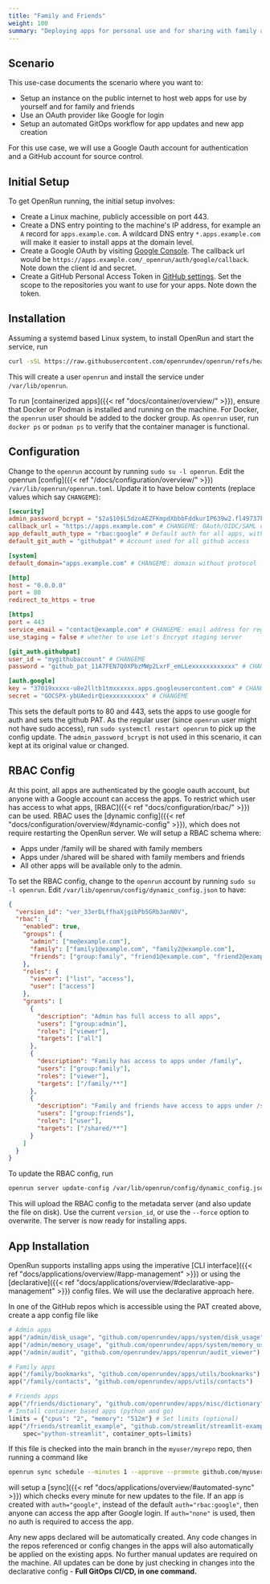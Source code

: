 ```yaml
---
title: "Family and Friends"
weight: 100
summary: "Deploying apps for personal use and for sharing with family and friends"
---
```


## Scenario

This use-case documents the scenario where you want to:

- Setup an instance on the public internet to host web apps for use by yourself and for family and friends
- Use an OAuth provider like Google for login
- Setup an automated GitOps workflow for app updates and new app creation

For this use case, we will use a Google Oauth account for authentication and a GitHub account for source control.

## Initial Setup

To get OpenRun running, the initial setup involves:

- Create a Linux machine, publicly accessible on port 443.
- Create a DNS entry pointing to the machine's IP address, for example an `A` record for `apps.example.com`. A wildcard DNS entry `*.apps.example.com` will make it easier to install apps at the domain level.
- Create a Google OAuth by visiting [Google Console](https://console.cloud.google.com/auth/clients). The callback url would be `https://apps.example.com/_openrun/auth/google/callback`. Note down the client id and secret.
- Create a GitHub Personal Access Token in [GitHub settings](https://github.com/settings/personal-access-tokens). Set the scope to the repositories you want to use for your apps. Note down the token.

## Installation

Assuming a systemd based Linux system, to install OpenRun and start the service, run

```sh
curl -sSL https://raw.githubusercontent.com/openrundev/openrun/refs/heads/main/deploy/setup_systemd.sh | sudo sh
```

This will create a user `openrun` and install the service under `/var/lib/openrun`.

To run [containerized apps]({{< ref "docs/container/overview/" >}}), ensure that Docker or Podman is installed and running on the machine. For Docker, the `openrun` user should be added to the docker group. As `openrun` user, run `docker ps` or `podman ps` to verify that the container manager is functional.

## Configuration

Change to the `openrun` account by running `sudo su -l openrun`. Edit the openrun [config]({{< ref "/docs/configuration/overview/" >}}) `/var/lib/openrun/openrun.toml`. Update it to have below contents (replace values which say `CHANGEME`):

```toml {filename="/var/lib/openrun/openrun.toml"}
[security]
admin_password_bcrypt = "$2a$10$L5dzoAEZFKmpdXbbbFddkurIP639w2.fl49737kmxxxxxxxx" # CHANGEME Retain orig value
callback_url = "https://apps.example.com" # CHANGEME: OAuth/OIDC/SAML callback url prefix
app_default_auth_type = "rbac:google" # Default auth for all apps, with rbac
default_git_auth = "githubpat" # Account used for all github access

[system]
default_domain="apps.example.com" # CHANGEME: domain without protocol

[http]
host = "0.0.0.0"
port = 80
redirect_to_https = true

[https]
port = 443
service_email = "contact@example.com" # CHANGEME: email address for registering with Let's Encrypt. Set a value to enable automatic certs
use_staging = false # whether to use Let's Encrypt staging server

[git_auth.githubpat]
user_id = "mygithubaccount" # CHANGEME
password = "github_pat_11A7FEN7Q0XPbzMWp2LxrF_emLLexxxxxxxxxxxx" # CHANGEME

[auth.google]
key = "37019xxxxx-u8e2lltb1tmxxxxxx.apps.googleusercontent.com" # CHANGEME
secret = "GOCSPX-ybUAedirQiexxxxxxxxxx" # CHANGEME
```

This sets the default ports to 80 and 443, sets the apps to use google for auth and sets the github PAT. As the regular user (since `openrun` user might not have sudo access), run `sudo systemctl restart openrun` to pick up the config update. The `admin_password_bcrypt` is not used in this scenario, it can kept at its original value or changed.

## RBAC Config

At this point, all apps are authenticated by the google oauth account, but anyone with a Google account can access the apps. To restrict which user has access to what apps, [RBAC]({{< ref "docs/configuration/rbac/" >}}) can be used. RBAC uses the [dynamic config]({{< ref "docs/configuration/overview/#dynamic-config" >}}), which does not require restarting the OpenRun server. We will setup a RBAC schema where:

- Apps under /family will be shared with family members
- Apps under /shared will be shared with family members and friends
- All other apps will be available only to the admin.

To set the RBAC config, change to the `openrun` account by running `sudo su -l openrun`. Edit `/var/lib/openrun/config/dynamic_config.json` to have:

```json {filename="/var/lib/openrun/config/dynamic_config.json"}
{
  "version_id": "ver_33erDLffhaXjgibPb5GRb3anN0V",
  "rbac": {
    "enabled": true,
    "groups": {
      "admin": ["me@example.com"],
      "family": ["family1@example.com", "family2@example.com"],
      "friends": ["group:family", "friend1@example.com", "friend2@example.com"]
    },
    "roles": {
      "viewer": ["list", "access"],
      "user": ["access"]
    },
    "grants": [
      {
        "description": "Admin has full access to all apps",
        "users": ["group:admin"],
        "roles": ["viewer"],
        "targets": ["all"]
      },
      {
        "description": "Family has access to apps under /family",
        "users": ["group:family"],
        "roles": ["viewer"],
        "targets": ["/family/**"]
      },
      {
        "description": "Family and friends have access to apps under /shared",
        "users": ["group:friends"],
        "roles": ["user"],
        "targets": ["/shared/**"]
      }
    ]
  }
}
```

To update the RBAC config, run

```sh
openrun server update-config /var/lib/openrun/config/dynamic_config.json
```

This will upload the RBAC config to the metadata server (and also update the file on disk). Use the current `version_id`, or use the `--force` option to overwrite. The server is now ready for installing apps.

## App Installation

OpenRun supports installing apps using the imperative [CLI interface]({{< ref "docs/applications/overview/#app-management" >}}) or using the [declarative]({{< ref "docs/applications/overview/#declarative-app-management" >}}) config files. We will use the declarative approach here.

In one of the GitHub repos which is accessible using the PAT created above, create a app config file like

```python {filename="apps.star"}
# Admin apps
app("/admin/disk_usage", "github.com/openrundev/apps/system/disk_usage")
app("/admin/memory_usage", "github.com/openrundev/apps/system/memory_usage")
app("/admin/audit", "github.com/openrundev/apps/openrun/audit_viewer")

# Family apps
app("/family/bookmarks", "github.com/openrundev/apps/utils/bookmarks")
app("/family/contacts", "github.com/openrundev/apps/utils/contacts")

# Friends apps
app("/friends/dictionary", "github.com/openrundev/apps/misc/dictionary")
# Install container based apps (python and go)
limits = {"cpus": "2", "memory": "512m"} # Set limits (optional)
app("/friends/streamlit_example", "github.com/streamlit/streamlit-example", git_branch="master",
    spec="python-streamlit", container_opts=limits)
```

If this file is checked into the main branch in the `myuser/myrepo` repo, then running a command like

```sh
openrun sync schedule --minutes 1 --approve --promote github.com/myuser/myrepo/apps.star
```

will setup a [sync]({{< ref "docs/applications/overview/#automated-sync" >}}) which checks every minute for new updates to the file. If an app is created with `auth="google"`, instead of the default `auth="rbac:google"`, then anyone can access the app after Google login. If `auth="none"` is used, then no auth is required to access the app.

Any new apps declared will be automatically created. Any code changes in the repos referenced or config changes in the apps will also automatically be applied on the existing apps. No further manual updates are required on the machine. All updates can be done by just checking in changes into the declarative config - **Full GitOps CI/CD, in one command.**
